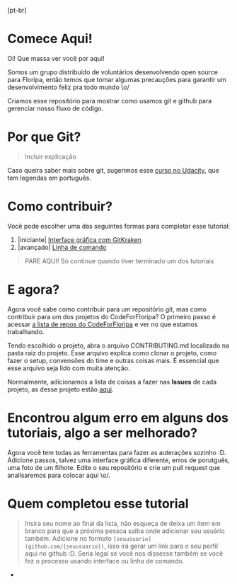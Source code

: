 [pt-br]

# Comece Aqui!

Oi! Que massa ver você por aqui! 

Somos um grupo distribuído de voluntários desenvolvendo open source para Floripa, então temos que tomar algumas precauções para garantir um desenvolvimento feliz pra todo mundo \o/

Criamos esse repositório para mostrar como usamos git e github para gerenciar nosso fluxo de código. 

# Por que Git?

> Incluir explicação

Caso queira saber mais sobre git, sugerimos esse [curso no Udacity](https://br.udacity.com/course/how-to-use-git-and-github--ud775/), 
que tem legendas em português.

# Como contribuir?

Você pode escolher uma das seguintes formas para completar esse tutorial:

1. |iniciante| [Interface gráfica com GitKraken](tutorial-gitkraken.md) 
2. |avançado| [Linha de comando](tutorial-comando.md)

> PARE AQUI! Só continue quando tiver terminado um dos tutoriais

# E agora?

Agora você sabe como contribuir para um repositório git, mas como contribuir para um dos projetos do CodeForFloripa? 
O primeiro passo é acessar [a lista de repos do CodeForFloripa](https://github.com/CodeForFloripa/) e ver no que estamos
trabalhando.

Tendo escolhido o projeto, abra o arquivo CONTRIBUTING.md localizado na pasta raiz do projeto. Esse arquivo explica como
clonar o projeto, como fazer o setup, convensões do time e outras coisas mais. É essencial que esse arquivo seja lido
com muita atenção.

Normalmente, adicionamos a lista de coisas a fazer nas **Issues** de cada projeto, as desse projeto estão [aqui](https://github.com/CodeForFloripa/start-here/issues). 

# Encontrou algum erro em alguns dos tutoriais, algo a ser melhorado?

Agora você tem todas as ferramentas para fazer as auterações sozinho :D. Adicione passos, talvez uma interface gráfica diferente,
erros de porutguês, uma foto de um filhote. Edite o seu repositório e crie um pull request que analisaremos para colocar aqui \o/.

# Quem completou esse tutorial

> Insira seu nome ao final da lista, não esqueça de deixa um item em branco para que a próxima pessoa saiba onde adicionar 
seu usuário também. Adicione no formato `[seuusuario](github.com/{seuusuario})`, isso irá gerar um link para o seu perfil
aqui no github :D. Seria legal se você nos dissesse também se você fez o processo usando interface ou linha de comando.

*